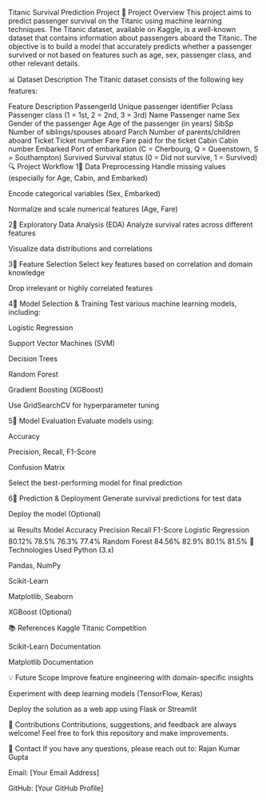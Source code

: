 Titanic Survival Prediction Project
🚀 Project Overview
This project aims to predict passenger survival on the Titanic using machine learning techniques. The Titanic dataset, available on Kaggle, is a well-known dataset that contains information about passengers aboard the Titanic. The objective is to build a model that accurately predicts whether a passenger survived or not based on features such as age, sex, passenger class, and other relevant details.

📊 Dataset Description
The Titanic dataset consists of the following key features:

Feature	Description
PassengerId	Unique passenger identifier
Pclass	Passenger class (1 = 1st, 2 = 2nd, 3 = 3rd)
Name	Passenger name
Sex	Gender of the passenger
Age	Age of the passenger (in years)
SibSp	Number of siblings/spouses aboard
Parch	Number of parents/children aboard
Ticket	Ticket number
Fare	Fare paid for the ticket
Cabin	Cabin number
Embarked	Port of embarkation (C = Cherbourg, Q = Queenstown, S = Southampton)
Survived	Survival status (0 = Did not survive, 1 = Survived)
🔍 Project Workflow
1⃣ Data Preprocessing
Handle missing values (especially for Age, Cabin, and Embarked)

Encode categorical variables (Sex, Embarked)

Normalize and scale numerical features (Age, Fare)

2⃣ Exploratory Data Analysis (EDA)
Analyze survival rates across different features

Visualize data distributions and correlations

3⃣ Feature Selection
Select key features based on correlation and domain knowledge

Drop irrelevant or highly correlated features

4⃣ Model Selection & Training
Test various machine learning models, including:

Logistic Regression

Support Vector Machines (SVM)

Decision Trees

Random Forest

Gradient Boosting (XGBoost)

Use GridSearchCV for hyperparameter tuning

5⃣ Model Evaluation
Evaluate models using:

Accuracy

Precision, Recall, F1-Score

Confusion Matrix

Select the best-performing model for final prediction

6⃣ Prediction & Deployment
Generate survival predictions for test data

Deploy the model (Optional)

📊 Results
Model	Accuracy	Precision	Recall	F1-Score
Logistic Regression	80.12%	78.5%	76.3%	77.4%
Random Forest	84.56%	82.9%	80.1%	81.5%
🔧 Technologies Used
Python (3.x)

Pandas, NumPy

Scikit-Learn

Matplotlib, Seaborn

XGBoost (Optional)

📚 References
Kaggle Titanic Competition

Scikit-Learn Documentation

Matplotlib Documentation

💡 Future Scope
Improve feature engineering with domain-specific insights

Experiment with deep learning models (TensorFlow, Keras)

Deploy the solution as a web app using Flask or Streamlit

🤝 Contributions
Contributions, suggestions, and feedback are always welcome! Feel free to fork this repository and make improvements.

📧 Contact
If you have any questions, please reach out to:
Rajan Kumar Gupta

Email: [Your Email Address]

GitHub: [Your GitHub Profile]
